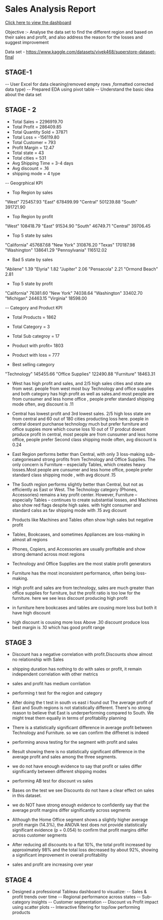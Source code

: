 # Sales Analysis Report
[Click here to view the dashboard](https://public.tableau.com/app/profile/sahnoon.t.m/viz/super_store_analysis_17477283254530/Dashboard1)

Objective :-
Analyse the data set to find the different region and based on their sales and profit, 
and also address the reason for the losses and suggest improvement

Data set - https://www.kaggle.com/datasets/vivek468/superstore-dataset-final

## STAGE-1

-- User Excel for data cleaning(removed empty rows ,formatted corrected data type)
-- Prepared EDA using pivot table
-- Understand the basic idea about the data set

## STAGE - 2



* Total Sales         = 2296919.70
* Total Profit        = 286409.85
* Total Quantity Sold = 37871
* Total Loss          = -156119.80
* Total Customer      = 793
* Profit Margin       = 12.47
* Total state         = 43
* Total cities        = 531
* Avg Shipping Time   = 3-4 days
* Avg discount        = .16
* shipping mode       = 4 type


-- Geogrphical KPI

* Top Region by sales

"West"	   725457.93
"East"	   678499.99
"Central"	501239.88
"South"	   391721.90

* Top Region by profit

"West"	   108418.79
"East"	   91534.90
"South"	   46749.71
"Central"	39706.45

* Top 5 state by sales

"California"	457687.68
"New York"	   310876.20
"Texas"	      170187.98
"Washington"	138641.29
"Pennsylvania"	116512.02

* Bad 5 state by sales

"Abilene"	   1.39
"Elyria"	      1.82
"Jupiter"	   2.06
"Pensacola"	   2.21
"Ormond Beach"	2.81

* Top 5 state by profit

"California"	76381.60
"New York"	74038.64
"Washington"	33402.70
"Michigan"	24463.15
"Virginia"	18598.00

-- Category and Product KPI

* Total Products     = 1862
* Total Category     = 3
* Total Sub categroy = 17
* Product with profit= 1803
* Product with loss  = 777

* Best selling category 

"Technology"	   145455.66
"Office Supplies"	122490.88
"Furniture"	       18463.31


* West has high profit and sales, and 2/5 high sales cities and state are from west.
people from west most buy Technology and office supplies and both category has high profit 
as well as sales.and most people are from cunsumer and less home office , people prefer standard 
shipping mode often, avg discount is .11 


* Central has lowest profit and 3rd lowest sales. 2/5 high loss state are from central and 60 out of 180 cities producting 
loss here. poeple in central doesnt purchanse technology much but prefer furniture and office suppies more which course loss
10 out of 17 prodcut doesnt produce profit in central, most people are from cunsumer and less home office,  people prefer Second class 
shipping mode often, avg discount is 0.24


* East Region performs better than Central, with only 3 loss-making sub-categoriesand strong profits from 
Technology and Office Supplies. The only concern is Furniture – especially Tables, which creates heavy losses.Most
people are cunsumer and less home office, poeple prefer standard class shipping mode , with avg dicount .15


* The South region performs slightly better than Central, but not as efficiently 
as East or West. The Technology category (Phones, Accessories) remains a key 
profit center. However, Furniture – especially Tables – continues to create 
substantial losses, and Machines also show red flags despite high sales. with hight consumer and standard
calss as fav shipping mode with .15 avg dicount 


* Products like Machines and Tables often show high sales but negative profit
* Tables, Bookcases, and sometimes Appliances are loss-making in almost all regions
* Phones, Copiers, and Accessories are usually profitable and show strong demand across most regions
* Technology and Office Supplies are the most stable profit generators
* Furniture has the most inconsistent performance, often being loss-making.


* High profit and sales are from technology, sales are much greater 
than office supplies for furniture, but the profit ratio is too low
for the furniture. here we see less discount producing high profit

* in furniture here bookcases and tables are cousing more loss but both it have high discount
* high discount is cousing more loss  Above .30 discount produce loss best margin is .10 which has good profit range


## STAGE 3

* Discount has a negative correlation with profit.Discounts show almost no relationship with Sales
* shipping duration has nothing to do with sales or profit, it remain independent correlation with other metrics
* sales and profit has medium corrilation

* performing t test for the region and category

* After doing the t test in south vs east i found out The average profit of East and South regions is not statistically different. There's no strong reason to believe that East is underperforming compared to South. We might treat them equally in terms of profitability planning

* There is a statistically significant difference in average profit between Technology and Furniture. so we can confirm the diffrenet is indeed 

* performing anova testing for the segment with profit and sales

* Result showing there is no statistically significant difference in the average profit and sales among the three segments.
* we do not have enough evidence to say that profit or sales differ significantly between different shipping modes

* performing AB test for discount vs sales

* Bases on the test we see Discounts do not have a clear effect on sales in this dataset.
* we do NOT have strong enough evidence to confidently say that the average profit margins differ significantly across segments
* Although the Home Office segment shows a slightly higher average profit margin (14.3%), the ANOVA test does not provide statistically significant evidence (p = 0.054) to confirm that profit margins differ across customer segments

* After reducing all discounts to a flat 10%, the total profit increased by approximately 98% and the total loss decreased by about 92%, showing a significant improvement in overall profitability

* sales and profit are increasing over year

## STAGE 4  

* Designed a professional Tableau dashboard to visualize:
--  Sales & profit trends over time
--  Regional performance across states
--  Sub-category insights
--  Customer segmentation
--  Discount vs Profit impact using scatter plots
--  Interactive filtering for top/low performing products


